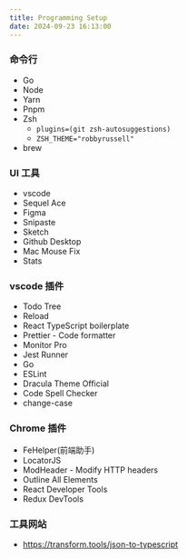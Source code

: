 ```yaml
---
title: Programming Setup
date: 2024-09-23 16:13:00
---
```

### 命令行
- Go
- Node
- Yarn
- Pnpm
- Zsh
  -  `plugins=(git zsh-autosuggestions)`
  - `ZSH_THEME="robbyrussell"`
- brew

### UI 工具
- vscode
- Sequel Ace
- Figma
- Snipaste
- Sketch
- Github Desktop
- Mac Mouse Fix
- Stats


### vscode 插件
- Todo Tree
- Reload
- React TypeScript boilerplate
- Prettier - Code formatter
- Monitor Pro
- Jest Runner
- Go
- ESLint
- Dracula Theme Official
- Code Spell Checker
- change-case

### Chrome 插件
- FeHelper(前端助手)
- LocatorJS
- ModHeader - Modify HTTP headers
- Outline All Elements
- React Developer Tools
- Redux DevTools

### 工具网站
- https://transform.tools/json-to-typescript
